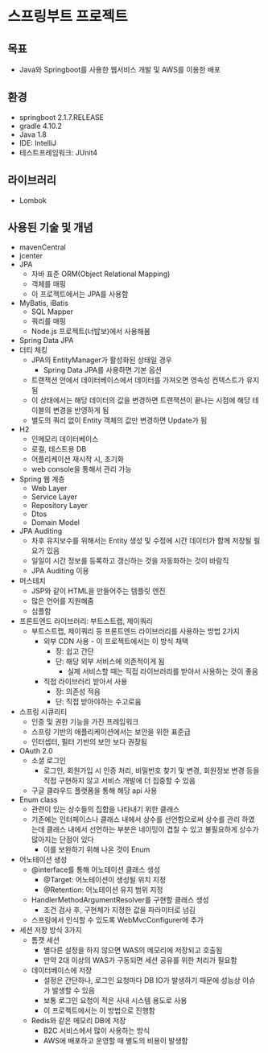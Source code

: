 # 스프링부트 프로젝트



## 목표

- Java와 Springboot를 사용한 웹서비스 개발 및 AWS를 이용한 배포

## 환경

- springboot 2.1.7.RELEASE
- gradle 4.10.2
- Java 1.8
- IDE: IntelliJ
- 테스트프레임워크: JUnit4

## 라이브러리

- Lombok

## 사용된 기술 및 개념

- mavenCentral
- jcenter
- JPA
  - 자바 표준 ORM(Object Relational Mapping)
  - 객체를 매핑
  - 이 프로젝트에서는 JPA를 사용함
- MyBatis, iBatis
  - SQL Mapper
  - 쿼리를 매핑
  - Node.js 프로젝트(너밥보)에서 사용해봄
- Spring Data JPA
- 더티 체킹
  - JPA의 EntityManager가 활성화된 상태일 경우
    - Spring Data JPA를 사용하면 기본 옵션
  - 트랜잭션 안에서 데이터베이스에서 데이터를 가져오면 영속성 컨텍스트가 유지됨
  - 이 상태에서는 해당 데이터의 값을 변경하면 트랜잭션이 끝나는 시점에 해당 테이블의 변경을 반영하게 됨
  - 별도의 쿼리 없이 Entity 객체의 값만 변경하면 Update가 됨
- H2
  - 인메모리 데이터베이스
  - 로컬, 테스트용 DB
  - 어플리케이션 재시작 시, 초기화
  - web console을 통해서 관리 가능
- Spring 웹 계층
  - Web Layer
  - Service Layer
  - Repository Layer
  - Dtos
  - Domain Model
- JPA Auditing
  - 차후 유지보수를 위해서는 Entity 생성 및 수정에 시간 데이터가 함께 저장될 필요가 있음
  - 일일이 시간 정보를 등록하고 갱신하는 것을 자동화하는 것이 바람직
  - JPA Auditing 이용
- 머스테치
  - JSP와 같이 HTML을 만들어주는 템플릿 엔진
  - 많은 언어를 지원해줌
  - 심플함
- 프론트엔드 라이브러리: 부트스트랩, 제이쿼리
  - 부트스트랩, 제이쿼리 등 프론트엔드 라이브러리를 사용하는 방법 2가지
    - 외부 CDN 사용 - 이 프로젝트에서는 이 방식 채택
      - 장: 쉽고 간단
      - 단: 해당 외부 서비스에 의존적이게 됨
        - 실제 서비스할 때는 직접 라이브러리를 받아서 사용하는 것이 좋음
    - 직접 라이브러리 받아서 사용
      - 장: 의존성 적음
      - 단: 직접 받아야하는 수고로움
- 스프링 시큐리티
  - 인증 및 권한 기능을 가진 프레임워크
  - 스프링 기반의 애플리케이션에서는 보안을 위한 표준급
  - 인터셉터, 필터 기반의 보안 보다 권장됨
- OAuth 2.0
  - 소셜 로그인
    - 로그인, 회원가입 시 인증 처리, 비밀번호 찾기 및 변경, 회원정보 변경 등을 직접 구현하지 않고 서비스 개발에 더 집중할 수 있음
  - 구글 클라우드 플랫폼을 통해 해당 api 사용
- Enum class
  - 관련이 있는 상수들의 집합을 나타내기 위한 클래스
  - 기존에는 인터페이스나 클래스 내에서 상수를 선언함으로써 상수를 관리 하였는데 클래스 내에서 선언하는 부분은 네이밍이 겹칠 수 있고 불필요하게 상수가 많아지는 단점이 있다
    - 이를 보완하기 위해 나온 것이 Enum
- 어노테이션 생성
  - @interface를 통해 어노테이션 클래스 생성
    - @Target: 어노테이션이 생성될 위치 지정
    - @Retention: 어노테이션 유지 범위 지정
  - HandlerMethodArgumentResolver를 구현할 클래스 생성
    - 조건 검사 후, 구현체가 지정한 값을 파라미터로 넘김
  - 스프링에서 인식할 수 있도록 WebMvcConfigurer에 추가
- 세션 저장 방식 3가지
  - 톰캣 세션
    - 별다른 설정을 하지 않으면 WAS의 메모리에 저장되고 호출됨
    - 만약 2대 이상의 WAS가 구동되면 세션 공유를 위한 처리가 필요함
  - 데이터베이스에 저장
    - 설정은 간단하나, 로그인 요청마다 DB IO가 발생하기 때문에 성능상 이슈가 발생할 수 있음
    - 보통 로그인 요청이 적은 사내 시스템 용도로 사용
    - 이 프로젝트에서는 이 방법으로 진행함
  - Redis와 같은 메모리 DB에 저장
    - B2C 서비스에서 많이 사용하는 방식
    - AWS에 배포하고 운영할 때 별도의 비용이 발생함

